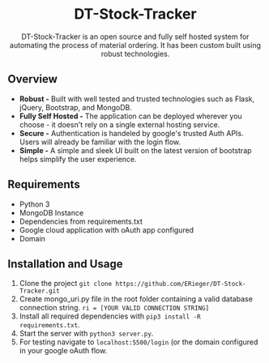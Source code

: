 <h1 align="center">DT-Stock-Tracker</h1>
<p align="center">DT-Stock-Tracker is an open source and fully self hosted system for automating the process of material ordering. It has been custom built using robust technologies.</p>

## Overview
* **Robust -** Built with well tested and trusted technologies such as Flask, jQuery, Bootstrap, and MongoDB.
* **Fully Self Hosted -** The application can be deployed wherever you choose - it doesn't rely on a single external hosting service.
* **Secure -** Authentication is handeled by google's trusted Auth APIs. Users will already be familiar with the login flow.
* **Simple -** A simple and sleek UI built on the latest version of bootstrap helps simplify the user experience.
## Requirements
* Python 3
* MongoDB Instance
* Dependencies from requirements.txt
* Google cloud application with oAuth app configured
* Domain
## Installation and Usage
1) Clone the project
```git clone https://github.com/ERieger/DT-Stock-Tracker.git```
2) Create mongo_uri.py file in the root folder containing a valid database connection string.
```ri = [YOUR VALID CONNECTION STRING]```
3) Install all required dependencies with `pip3 install -R requirements.txt`.
4) Start the server with `python3 server.py`.
5) For testing navigate to `localhost:5500/login` (or the domain configured in your google oAuth flow.
